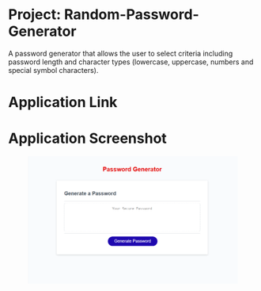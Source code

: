 # Project: Random-Password-Generator
A password generator that allows the user to select criteria including password length and character types (lowercase, uppercase, numbers and special symbol characters).

<h1>Application Link</h1>



<h1>Application Screenshot</h1>
<figure align="center">
<img src="assets\Application_screenshot.PNG" alt="Application screenshot">
</figure>